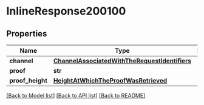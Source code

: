 # InlineResponse200100

## Properties
Name | Type | Description | Notes
------------ | ------------- | ------------- | -------------
**channel** | [**ChannelAssociatedWithTheRequestIdentifiers**](ChannelAssociatedWithTheRequestIdentifiers.md) |  | [optional] 
**proof** | **str** |  | [optional] 
**proof_height** | [**HeightAtWhichTheProofWasRetrieved**](HeightAtWhichTheProofWasRetrieved.md) |  | [optional] 

[[Back to Model list]](../README.md#documentation-for-models) [[Back to API list]](../README.md#documentation-for-api-endpoints) [[Back to README]](../README.md)

